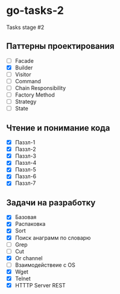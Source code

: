 # go-tasks-2

Tasks stage #2

## Паттерны проектирования

- [ ] Facade
- [x] Builder
- [ ] Visitor
- [ ] Command
- [ ] Chain Responsibility
- [ ] Factory Method
- [ ] Strategy
- [ ] State

## Чтение и понимание кода

- [x] Паззл-1  
- [x] Паззл-2
- [x] Паззл-3
- [x] Паззл-4
- [x] Паззл-5
- [x] Паззл-6
- [x] Паззл-7

## Задачи на разработку

- [x] Базовая
- [x] Распаковка
- [x] Sort
- [x] Поиск анаграмм по словарю
- [ ] Grep
- [ ] Cut
- [x] Or channel
- [ ] Взаимодействеие с OS
- [x] Wget
- [x] Telnet
- [x] HTTTP Server REST
